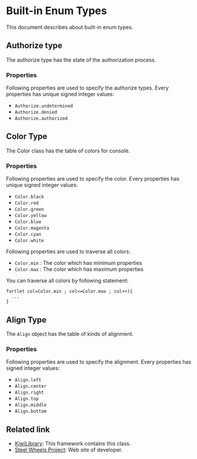 # Built-in Enum Types
This document describes about built-in enum types.

## Authorize type
The authorize type has the state of the authorization process.
### Properties
Following properties are used to specify the authorize types.
Every properties has unique signed integer values:
* `Authorize.undetermined`
* `Authorize.denied`
* `Authorize.authorized`

## Color Type
The Color class has the table of colors for console.
### Properties
Following properties are used to specify the color. Every properties has unique signed integer values:
* `Color.black`
* `Color.red`
* `Color.green`
* `Color.yellow`
* `Color.blue`
* `Color.magenta`
* `Color.cyan`
* `Color.white`

Following properties are used to traverse all colors:
* `Color.min` : The color which has minimum properties
* `Color.max` : The color which has maximum properties

You can traverse all colors by following statement:
````
for(let col=Color.min ; col<=Color.max ; col++){
  ...
}
````

## Align Type
The `Align` object has the table of kinds of alignment.
### Properties
Following properties are used to specify the alignment. Every properties has signed integer values:
* `Align.left`
* `Align.center`
* `Align.right`
* `Align.top`
* `Align.middle`
* `Align.bottom`

## Related link
* [KiwiLibrary](https://github.com/steelwheels/KiwiScript/blob/master/KiwiLibrary/Document/README.md): This framework contains this class.
* [Steel Wheels Project](http://steelwheels.github.io): Web site of developer.
